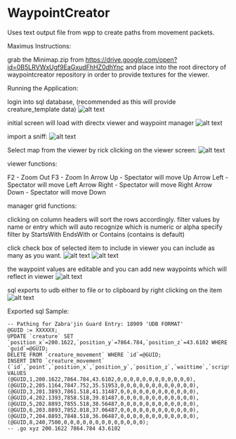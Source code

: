 WaypointCreator
===============

Uses text output file from wpp to create paths from movement packets.

Maximus Instructions:

grab the Minimap.zip from https://drive.google.com/open?id=0B5LRVWxUgf9EaGxudFhHZ0dhYnc and place into the root directory of waypointcreator repository in order to provide textures for the viewer.

Running the Application:

login into sql database, (recommended as this will provide creature_template data)
![alt text](https://snag.gy/r2RGMp.jpg)

initial screen will load with directx viewer and waypoint manager
![alt text](https://snag.gy/VdSZr7.jpg)

import a sniff:
![alt text](https://snag.gy/FT23va.jpg)

Select map from the viewer by rick clicking on the viewer screen:
![alt text](https://snag.gy/58VI6i.jpg)

viewer functions:

F2 - Zoom Out
F3 - Zoom In
Arrow Up - Spectator will move Up
Arrow Left - Spectator will move Left
Arrow Right - Spectator will move Right
Arrow Down - Spectator will move Down

manager grid functions:

clicking on column headers will sort the rows accordingly.
filter values by name or entry which will auto recognize which is numeric or alpha
specify filter by StartsWith EndsWith or Contains (contains is default)

click check box of selected item to include in viewer
you can include as many as you want.
![alt text](https://snag.gy/dlDUkV.jpg)
![alt text](https://snag.gy/qo2fv6.jpg)

the waypoint values are editable and you can add new waypoints which will reflect in viewer
![alt text](https://snag.gy/OvfHyq.jpg)

sql exports to udb either to file or to clipboard by right clicking on the item
![alt text](https://snag.gy/3twW1J.jpg)

Exported sql Sample:
```MySQL
-- Pathing for Zabra'jin Guard Entry: 18909 'UDB FORMAT'
@GUID := XXXXXX;
UPDATE `creature` SET `position_x`=200.1622,`position_y`=7864.784,`position_z`=43.6102 WHERE `guid`=@GUID;
DELETE FROM `creature_movement` WHERE `id`=@GUID;
INSERT INTO `creature_movement` (`id`,`point`,`position_x`,`position_y`,`position_z`,`waittime`,`script_id`,`textid1`,`textid2`,`textid3`,`textid4`,`textid5`,`emote`,`spell`,`orientation`,`model1`,`model2`) VALUES
(@GUID,1,200.1622,7864.784,43.6102,0,0,0,0,0,0,0,0,0,0,0,0),
(@GUID,2,205.1164,7847.752,35.51953,0,0,0,0,0,0,0,0,0,0,0,0),
(@GUID,3,201.3893,7861.518,41.31487,0,0,0,0,0,0,0,0,0,0,0,0),
(@GUID,4,202.1393,7858.518,39.81487,0,0,0,0,0,0,0,0,0,0,0,0),
(@GUID,5,202.8893,7855.518,38.56487,0,0,0,0,0,0,0,0,0,0,0,0),
(@GUID,6,203.8893,7852.018,37.06487,0,0,0,0,0,0,0,0,0,0,0,0),
(@GUID,7,204.8893,7848.518,36.06487,0,0,0,0,0,0,0,0,0,0,0,0),
(@GUID,8,240,7500,0,0,0,0,0,0,0,0,0,0,0,0,0);
-- .go xyz 200.1622 7864.784 43.6102
```






